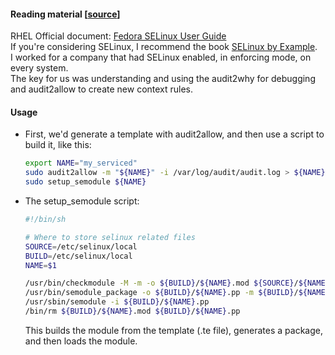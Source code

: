 #### Reading material [[source]]
RHEL Official document: [Fedora SELinux User Guide] </br>
If you're considering SELinux, I recommend the book [SELinux by Example]. </br>
I worked for a company that had SELinux enabled, in enforcing mode, on every system. </br>
The key for us was understanding and using the audit2why for debugging and audit2allow to create new context rules. </br>
#### Usage
- First, we'd generate a template with audit2allow, and then use a script to build it, like this: </br>
  ```bash
  export NAME="my_serviced"
  sudo audit2allow -m "${NAME}" -i /var/log/audit/audit.log > ${NAME}.te
  sudo setup_semodule ${NAME}
  ```
- The setup_semodule script:
  ```bash
  #!/bin/sh

  # Where to store selinux related files
  SOURCE=/etc/selinux/local
  BUILD=/etc/selinux/local
  NAME=$1
  
  /usr/bin/checkmodule -M -m -o ${BUILD}/${NAME}.mod ${SOURCE}/${NAME}.te
  /usr/bin/semodule_package -o ${BUILD}/${NAME}.pp -m ${BUILD}/${NAME}.mod
  /usr/sbin/semodule -i ${BUILD}/${NAME}.pp
  /bin/rm ${BUILD}/${NAME}.mod ${BUILD}/${NAME}.pp
  ```
  This builds the module from the template (.te file), generates a package, and then loads the module.



[source]: https://serverfault.com/questions/30796/reasons-to-disable-enable-selinux
[SELinux by Example]: http://www.informit.com/store/product.aspx?isbn=0131963694
[Fedora SELinux User Guide]: https://docs.fedoraproject.org/en-US/Fedora/13/html/Security-Enhanced_Linux/chap-Security-Enhanced_Linux-Introduction.html#sect-Security-Enhanced_Linux-Introduction-Benefits_of_running_SELinux

